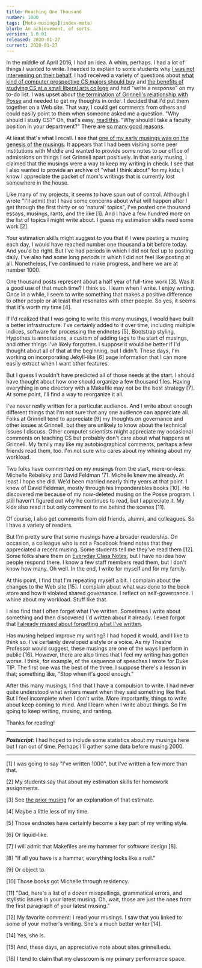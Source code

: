 ```yaml
---
title: Reaching One Thousand
number: 1000
tags: [Meta-musings](index-meta)
blurb: An achievement, of sorts.
version: 1.0.01
released: 2020-01-27
current: 2020-01-27
---
```

In the middle of April 2016, I had an idea.  A whim, perhaps.  I
had a lot of things I wanted to write.  I needed to explain to some
students why [I was not intervening on their behalf](contacting-faculty).
I had received a variety of questions about [what kind of computer
prospective CS majors should buy](buy-computer) and [the benefits
of studying CS at a small liberal arts college](lac-vs-university)
and had "write a response" on my to-do list.  I was upset about
[the termination of Grinnell's relationship with
Posse](posse-termination-revisited) and needed to get my thoughts
in order.  I decided that I'd put them together on a Web site.  That
way, I could get comments from others and could easily point to
them when someone asked me a question.  "Why should I study CS?"
Oh, that's easy, [read this](why-study-cs).  "Why should I take a
faculty position in your department?"  There are [so many good
reasons](teaching-cs-at-grinnell).

At least that's what I recall.  I see that [one of my early musings
was on the genesis of the musings](genesis). It appears that I had
been visiting some peer institutions with Middle and wanted
to provide some notes to our office of admissions on things I set
Grinnell apart positively.  In that early musing, I claimed that
the musings were a way to keep my writing in check.  I see that I
also wanted to provide an archive of "what I think about" for my
kids; I know I appreciate the packet of mom's writings that is
currently lost somewhere in the house.

Like many of my projects, it seems to have spun out of control.
Although I wrote "I'll admit that I have some concerns about what
will happen after I get through the first thirty or so 'natural'
topics", I've posted one thousand essays, musings, rants, and the
like [1].  And I have a few hundred more on the list of topics I
might write about.  I guess my estimation skills need some work
[2].

Your estimation skills might suggest to you that if I were posting
a musing each day, I would have reached number one thousand a bit
before today.  And you'd be right.  But I've had periods in which
I did not feel up to posting daily.  I've also had some long periods
in which I did not feel like posting at all.  Nonetheless, I've 
continued to make progress, and here we are at number 1000.

One thousand posts represent about a half year of full-time work
[3].  Was it a good use of that much time?  I think so.  I learn
when I write.  I enjoy writing.  Once in a while, I seem to write
something that makes a positive difference to other people or at
least that resonates with other people. So yes, it seems that it's
worth my time [4].

If I'd realized that I was going to write this many musings, I would
have built a better infrastructure.  I've certainly added to it
over time, including multiple indices, software for processing the
endnotes [5], Bootstrap styling, Hypothes.is annotations, a custom
of adding tags to the start of musings, and other things I've likely
forgotten.  I suppose it would be better if I'd thought about all of
that at the beginning, but I didn't.  These days, I'm working on
incorporating Jekyll-like [6] page information that I can more easily
extract when I want other features.

But I guess I wouldn't have predicted all of those needs at the
start.  I should have thought about how one should organize
a few thousand files.  Having everything in one directory with a
Makefile may not be the best strategy [7].  At some point, I'll
find a way to reorganize it all.

I've never really written for a particular audience. And I write
about enough different things that I'm not sure that any one audience
can appreciate all.  Folks at Grinnell tend to appreciate [9] my
thoughts on governance and other issues at Grinnell, but they are
unlikely to know about the technical issues I discuss.   Other
computer scientists might appreciate my occasional comments on
teaching CS but probably don't care about what happens at Grinnell.
My family may like my autobiographical comments; perhaps a few
friends read them, too.  I'm not sure who cares about my whining
about my workload.  

Two folks have commented on my musings from the start, more-or-less:
Michelle Rebelsky and David Feldman '71.  Michelle knew me already.
At least I hope she did.  We'd been married nearly thirty years at
that point.  I knew of David Feldman, mostly through his Imponderables
books [10]. He discovered me because of my now-deleted musing on the
Posse program.  I still haven't figured out why he continues to
read, but I appreciate it.  My kids also read it but only comment
to me behind the scenes [11].

Of course, I also get comments from old friends, alumni, and colleagues.
So I have a variety of readers.

But I'm pretty sure that some musings have a broader readership.
On occasion, a colleague who is not a Facebook friend notes that
they appreciated a recent musing.  Some students tell me they've
read them [12].  Some folks share them on [Everyday Class
Notes](https://www.facebook.com/groups/afterpants/), but I have no
idea how people respond there.  I know a few staff members read
them, but I don't know how many.  Oh well.  In the end, I write for
myself and for my family.

At this point, I find that I'm repeating myself a bit.  I complain
about the changes to the Web site [15].  I complain about what was
done to the book store and how it violated shared governance.  I
reflect on self-governance.  I whine about my workload.  Stuff like
that.

I also find that I often forget what I've written.  Sometimes I
write about something and then discovered I'd written about it
already.  I even forgot that [I already mused about forgetting what
I've written](forgetting-musings).

Has musing helped improve my writing?  I had hoped it would, and I
like to think so.  I've certainly developed a style or a voice.  As
my Theatre Professor would suggest, these musings are one of the
ways I perform in public [16].  However, there are also times that
I feel my writing has gotten worse.  I think, for example, of the
sequence of speeches I wrote for Duke TIP. The first one was the
best of the three.  I suppose there's a lesson in that; something
like, "Stop when it's good enough."

After this many musings, I find that I have a compulsion to write.
I had never quite understood what writers meant when they said
something like that. But I feel incomplete when I don't write.  More
importantly, things to write about keep coming to mind.  And I learn
when I write about things.  So I'm going to keep writing, musing,
and ranting.

Thanks for reading!

---

**_Postscript_**: I had hoped to include some statistics about my
musings here but I ran out of time.  Perhaps I'll gather some
data before musing 2000.

---

[1] I was going to say "I've written 1000", but I've written a few more
than that.

[2] My students say that about my estimation skills for homework
assignments.

[3] See [the prior musing](naming-musing-1000) for an explanation
of that estimate.

[4] Maybe a little less of my time.

[5] Those endnotes have certainly become a key part of my writing 
style.

[6] Or liquid-like.

[7] I will admit that Makefiles are my hammer for software design [8].

[8] "If all you have is a hammer, everything looks like a nail."

[9] Or object to.

[10] Those books got Michelle through residency.

[11] "Dad, here's a list of a dozen misspellings, grammatical errors,
and stylistic issues in your latest musing.  Oh, wait, those are just
the ones from the first paragraph of your latest musing."

[12] My favorite comment: I read your musings.  I saw that you linked
to some of your mother's writing.  She's a much better writer [14].

[14] Yes, she is.

[15] And, these days, an appreciative note about sites.grinnell.edu.

[16] I tend to claim that my classroom is my primary performance space.

